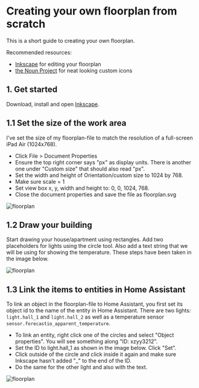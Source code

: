 # Creating your own floorplan from scratch #

This is a short guide to creating your own floorplan.

Recommended resources:
- [Inkscape](https://inkscape.org/en/) for editing your floorplan
- [the Noun Project](https://thenounproject.com/) for neat looking custom icons

## 1. Get started
Download, install and open [Inkscape](https://inkscape.org/en/).

## 1.1 Set the size of the work area
I've set the size of my floorplan-file to match the resolution of a full-screen iPad Air (1024x768).
- Click File > Document Properties
- Ensure the top right corner says "px" as display units. There is another one under "Custom size" that should also read "px".
- Set the width and height of Orientation/custom size to 1024 by 768.
- Make sure scale = 1
- Set view box x, y, width and height to: 0, 0, 1024, 768.
- Close the document properties and save the file as floorplan.svg

![floorplan](https://github.com/ggravlingen/ha-floorplan/blob/master/tutorial_images/workearea_size.PNG)


## 1.2 Draw your building
Start drawing your house/apartment using rectangles. Add two placeholders for lights using the circle tool. Also add a text string that we will be using for showing the temperature. These steps have been taken in the image below.

![floorplan](https://github.com/ggravlingen/ha-floorplan/blob/master/tutorial_images/simple_plan.PNG)

## 1.3 Link the items to entities in Home Assistant
To link an object in the floorplan-file to Home Assistant, you first set its object id to the name of the entity in Home Assistant. There are two lights: ```light.hall_1``` and ```light.hall_2``` as well as a temperature sensor ```sensor.forecastio_apparent_temperature```.
- To link an entity, right click one of the circles and select "Object properties". You will see something along "ID: xzyy3212".
- Set the ID to light.hall_1 as shown in the image below. Click "Set".
- Click outside of the circle and click inside it again and make sure Inkscape hasn't added "_" to the end of the ID.
- Do the same for the other light and also with the text.

![floorplan](https://github.com/ggravlingen/ha-floorplan/blob/master/tutorial_images/object_properties.PNG)
